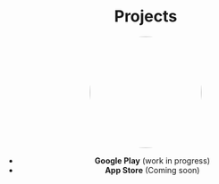 
<h1 align="center">Projects</h1>  

<div align="center"><img align="center" src="https://camo.githubusercontent.com/0ff8e4b14c09577613c1441ac92e6e03ac723422d07a6dffa835608e4dbba4d4/68747470733a2f2f63646e2e646973636f72646170702e636f6d2f6174746163686d656e74732f3137383633323932303536353637383038312f313130363230383433343335393132343033382f696d6167652e706e67" style="width:200px;border-radius:50%"/>
</div> 


  <ul>
  <div align="center">
    <li><b>Google Play</b> (work in progress)</li>
    <li><b>App Store</b> (Coming soon)</li>
    </div>
  </ul>  


